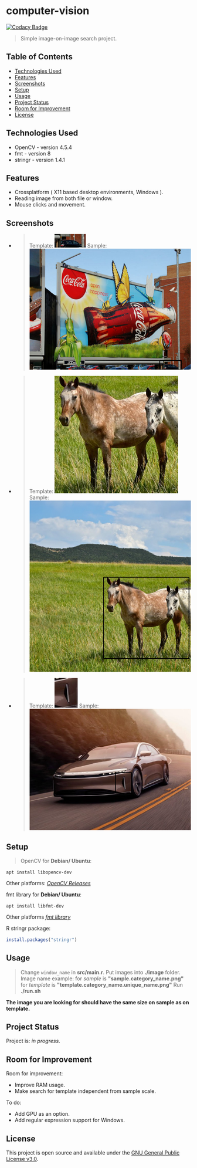 # computer-vision

[![Codacy Badge](https://app.codacy.com/project/badge/Grade/4ed6b49f89ee45a2b99bd46918afbf64)](https://app.codacy.com/gh/lurkydismal/computer-vision/dashboard?utm_source=gh&utm_medium=referral&utm_content=&utm_campaign=Badge_grade)

> Simple image-on-image search project.

## Table of Contents

* [Technologies Used](#technologies-used)
* [Features](#features)
* [Screenshots](#screenshots)
* [Setup](#setup)
* [Usage](#usage)
* [Project Status](#project-status)
* [Room for Improvement](#room-for-improvement)
* [License](#license)

## Technologies Used

* OpenCV - version 4.5.4
* fmt - version 8
* stringr - version 1.4.1

## Features

* Crossplatform ( X11 based desktop environments, Windows ).
* Reading image from both file or window.
* Mouse clicks and movement.

## Screenshots

* > Template:
![car](./showcase/template.adv.car.png)
Sample:
![Example screenshot](./showcase/found_car_on_advertisement.png)

* > Template:
![car](./showcase/template.wild.horse.png)
Sample:
![Example screenshot](./showcase/found_horse_on_wild.png)

* > Template:
![car](./showcase/template.car.car_light.png)
Sample:
![Example screenshot](./showcase/found_car_light_on_car.png)

## Setup

> OpenCV for **Debian/ Ubuntu**:
``` console
apt install libopencv-dev
```

Other platforms:
[_OpenCV Releases_](https://opencv.org/releases/)

fmt library for **Debian/ Ubuntu**:
``` console
apt install libfmt-dev
```

Other platforms [_fmt library_](https://github.com/fmtlib/fmt/releases/latest)

R stringr package:
``` r
install.packages("stringr")
```

## Usage

> Change `window_name` in **src/main.r**.
Put images into **./image** folder.
Image name example:
for _sample_ is **"sample.category_name.png"**
for _template_ is **"template.category_name.unique_name.png"**
Run **./run.sh**

**The image you are looking for should have the same size on sample as on template.**

## Project Status

Project is: _in progress_.

## Room for Improvement

Room for improvement:

* Improve RAM usage.
* Make search for template independent from sample scale.

To do:

* Add GPU as an option.
* Add regular expression support for Windows.

## License

This project is open source and available under the [GNU General Public License v3.0](https://github.com/lurkydismal/computer-vision/blob/main/LICENSE).

